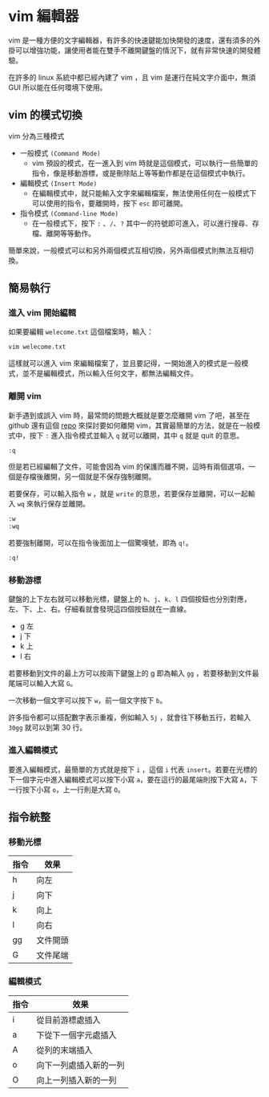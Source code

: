 # vim 編輯器

vim 是一種方便的文字編輯器，有許多的快速鍵能加快開發的速度，還有須多的外掛可以增強功能，讓使用者能在雙手不離開鍵盤的情況下，就有非常快速的開發體驗。

在許多的 linux 系統中都已經內建了 vim ，且 vim 是運行在純文字介面中，無須 GUI 所以能在任何環境下使用。

## vim 的模式切換

vim 分為三種模式

- 一般模式 `(Command Mode)`
  - vim 預設的模式，在一進入到 vim 時就是這個模式，可以執行一些簡單的指令，像是移動游標，或是刪除貼上等等動作都是在這個模式中執行。
- 編輯模式 `(Insert Mode)`
  - 在編輯模式中，就只能輸入文字來編輯檔案，無法使用任何在一般模式下可以使用的指令，要離開時，按下 `esc` 即可離開。
- 指令模式 `(Command-line Mode)`
  - 在一般模式下，按下 `:` 、`/`、`?` 其中一的符號即可進入，可以進行搜尋、存檔、離開等等動作。

簡單來說，一般模式可以和另外兩個模式互相切換，另外兩個模式則無法互相切換。

## 簡易執行

### 進入 vim 開始編輯

如果要編輯 `welecome.txt` 這個檔案時，輸入：

``` bash
vim welecome.txt
```

這樣就可以進入 vim 來編輯檔案了，並且要記得，一開始進入的模式是一般模式，並不是編輯模式，所以輸入任何文字，都無法編輯文件。

### 離開 vim

新手遇到或誤入 vim 時，最常問的問題大概就是要怎麼離開 vim 了吧，甚至在 github 還有這個 [repo](https://github.com/hakluke/how-to-exit-vim) 來探討要如何離開 vim，其實最簡單的方法，就是在一般模式中，按下 `:` 進入指令模式並輸入 `q` 就可以離開，其中 `q` 就是 quit 的意思。

``` bash
:q
```

但是若已經編輯了文件，可能會因為 vim 的保護而離不開，這時有兩個選項，一個是存檔後離開，另一個就是不保存強制離開。

若要保存，可以輸入指令 `w` ，就是 `write` 的意思，若要保存並離開，可以一起輸入 `wq` 來執行保存並離開。

``` bash
:w
:wq
```

若要強制離開，可以在指令後面加上一個驚嘆號，即為 `q!`。

``` bash
:q!
```

### 移動游標

鍵盤的上下左右就可以移動光標，鍵盤上的 `h`、`j`、`k`、`l` 四個按鈕也分別對應，左、下、上、右。仔細看就會發現這四個按鈕就在一直線。

- g 左
- j 下
- k 上
- l 右

若要移動到文件的最上方可以按兩下鍵盤上的 g 即為輸入 `gg` ，若要移動到文件最尾端可以輸入大寫 `G`。

一次移動一個文字可以按下 `w`，前一個文字按下 `b`。

許多指令都可以搭配數字表示重複，例如輸入 `5j` ，就會往下移動五行，若輸入 `30gg` 就可以到第 30 行。

### 進入編輯模式

要進入編輯模式，最簡單的方式就是按下 `i` ，這個 `i` 代表 `insert`。若要在光標的下一個字元中進入編輯模式可以按下小寫 `a`，要在這行的最尾端則按下大寫 `A`，下一行按下小寫 `o`，上一行則是大寫 `O`。

## 指令統整

### 移動光標

| 指令 | 效果     |
| ---- | -------- |
| h    | 向左     |
| j    | 向下     |
| k    | 向上     |
| l    | 向右     |
| gg   | 文件開頭 |
| G    | 文件尾端 |

### 編輯模式

| 指令 | 效果                   |
| ---- | ---------------------- |
| i    | 從目前游標處插入       |
| a    | 下從下一個字元處插入   |
| A    | 從列的末端插入         |
| o    | 向下一列處插入新的一列 |
| O    | 向上一列插入新的一列   |

